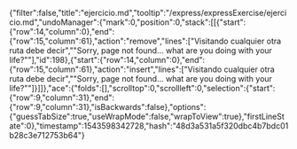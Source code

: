 {"filter":false,"title":"ejercicio.md","tooltip":"/express/expressExercise/ejercicio.md","undoManager":{"mark":0,"position":0,"stack":[[{"start":{"row":14,"column":0},"end":{"row":15,"column":61},"action":"remove","lines":["Visitando cualquier otra ruta debe decir","\"Sorry, page not found... what are you doing with your life?\""],"id":198},{"start":{"row":14,"column":0},"end":{"row":15,"column":61},"action":"insert","lines":["Visitando cualquier otra ruta debe decir","\"Sorry, page not found... what are you doing with your life?\""]}]]},"ace":{"folds":[],"scrolltop":0,"scrollleft":0,"selection":{"start":{"row":9,"column":31},"end":{"row":9,"column":31},"isBackwards":false},"options":{"guessTabSize":true,"useWrapMode":false,"wrapToView":true},"firstLineState":0},"timestamp":1543598342728,"hash":"48d3a531a5f320dbc4b7bdc01b28c3e712753b64"}